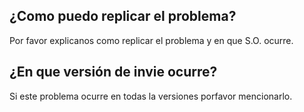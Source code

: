 ## ¿Como puedo replicar el problema?
Por favor explicanos como replicar el problema y en que S.O. ocurre.
## ¿En que versión de invie ocurre?
Si este problema ocurre en todas la versiones porfavor mencionarlo.
